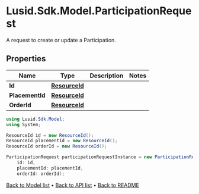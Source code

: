 # Lusid.Sdk.Model.ParticipationRequest
A request to create or update a Participation.

## Properties

Name | Type | Description | Notes
------------ | ------------- | ------------- | -------------
**Id** | [**ResourceId**](ResourceId.md) |  | 
**PlacementId** | [**ResourceId**](ResourceId.md) |  | 
**OrderId** | [**ResourceId**](ResourceId.md) |  | 

```csharp
using Lusid.Sdk.Model;
using System;

ResourceId id = new ResourceId();
ResourceId placementId = new ResourceId();
ResourceId orderId = new ResourceId();

ParticipationRequest participationRequestInstance = new ParticipationRequest(
    id: id,
    placementId: placementId,
    orderId: orderId);
```

[Back to Model list](../README.md#documentation-for-models) &#8226; [Back to API list](../README.md#documentation-for-api-endpoints) &#8226; [Back to README](../README.md)
